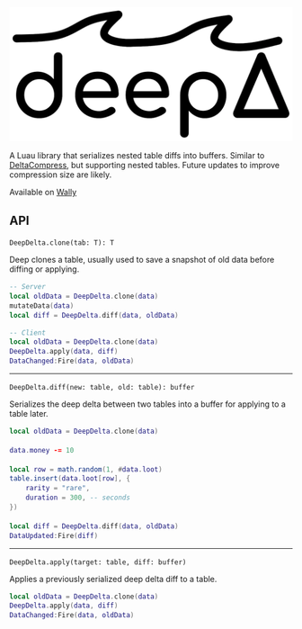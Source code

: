 ![DeepDeltaLogo_1024x484](/Assets/DeepDelta_1024x484.webp)

A Luau library that serializes nested table diffs into buffers. Similar to [DeltaCompress](https://nezuo.github.io/delta-compress/), but supporting nested tables. Future updates to improve compression size are likely.

Available on [Wally](https://wally.run/package/solarscuffle-bot/deep-delta?version=1.0.0)

## API
`DeepDelta.clone(tab: T): T`

Deep clones a table, usually used to save a snapshot of old data before diffing or applying.

```lua
-- Server
local oldData = DeepDelta.clone(data)
mutateData(data)
local diff = DeepDelta.diff(data, oldData)
```
```lua
-- Client
local oldData = DeepDelta.clone(data)
DeepDelta.apply(data, diff)
DataChanged:Fire(data, oldData)
```
---
`DeepDelta.diff(new: table, old: table): buffer`

Serializes the deep delta between two tables into a buffer for applying to a table later.

```lua
local oldData = DeepDelta.clone(data)

data.money -= 10

local row = math.random(1, #data.loot)
table.insert(data.loot[row], {
	rarity = "rare",
	duration = 300, -- seconds
})

local diff = DeepDelta.diff(data, oldData)
DataUpdated:Fire(diff)
```
---
`DeepDelta.apply(target: table, diff: buffer)`

Applies a previously serialized deep delta diff to a table.

```lua
local oldData = DeepDelta.clone(data)
DeepDelta.apply(data, diff)
DataChanged:Fire(data, oldData)
```
